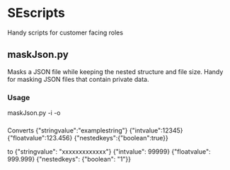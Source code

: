 # SEscripts
Handy scripts for customer facing roles

## maskJson.py
Masks a JSON file while keeping the nested structure and file size. Handy for masking JSON files that contain private data. 

### Usage 
maskJson.py -i <inputfile> -o <outputfile>

###
Converts 
{"stringvalue":"examplestring"}
{"intvalue":12345}
{"floatvalue":123.456}
{"nestedkeys":{"boolean":true}}

to
{"stringvalue": "xxxxxxxxxxxxx"}
{"intvalue": 99999}
{"floatvalue": 999.999}
{"nestedkeys": {"boolean": "1"}}
